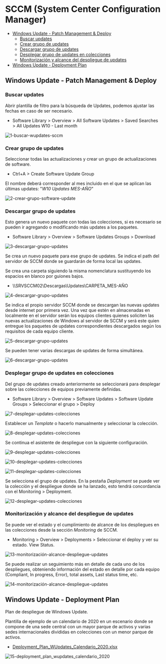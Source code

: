 # SCCM (System Center Configuration Manager)

- [Windows Update - Patch Management & Deploy](#windows-update---patch-management--deploy) 
  - [Buscar updates](#buscar-updates)
  - [Crear grupo de updates](#crear-grupo-de-updates)
  - [Descargar grupo de updates](#descargar-grupo-de-updates)
  - [Desplegar grupo de updates en colecciones](#desplegar-grupo-de-updates-en-colecciones)
  - [Monitorización y alcance del despliegue de updates](#monitorización-y-alcance-del-despliegue-de-updates)
- [Windows Update - Deployment Plan](#windows-update---deployment-plan)

## Windows Update - Patch Management & Deploy 

### Buscar updates
Abrir plantilla de filtro para la búsqueda de Updates, podemos ajustar las fechas en caso de ser necesario.

- Software Library > Overview > All Software Updates > Saved Searches > All Updates W10 - Last month

![1-buscar-wupdates-sccm](screenshots/1-buscar-wupdates-sccm.png)

### Crear grupo de updates

Seleccionar todas las actualizaciones y crear un grupo de actualizaciones de software.

- Ctrl+A > Create Software Update Group

El nombre deberá corresponder al mes incluido en el que se aplican las últimas updates: "*W10 Updates MES-AÑO*"

![2-crear-grupo-software-update](screenshots/2-crear-grupo-software-update.png)

### Descargar grupo de updates

Esto genera un nuevo paquete con todas las colecciones, si es necesario se pueden ir agregando o modificando más updates a los paquetes. 

- Software Library > Overview > Software Updates Groups > Download

![3-descargar-grupo-updates](screenshots/3-descargar-grupo-updates.png)

Se crea un nuevo paquete para ese grupo de updates. Se indica el path del servidor de SCCM donde se guardarán de forma local las updates.

Se crea una carpeta siguiendo la misma nomenclatura sustituyendo los espacios en blanco por guiones bajos.

- \\\SRVSCCM02\Descargas\Updates\CARPETA_MES-AÑO

![4-descargar-grupo-updates](screenshots/4-descargar-grupo-updates.png)

Se indica el propio servidor SCCM donde se descargan las nuevas updates desde internet por primera vez. Una vez que estén en almacenadas en localmente en el servidor serán los equipos clientes quienes soliciten las nuevas actualizaciones de Windows al servidor de SCCM y será este quien entregue los paquetes de updates correspondientes descargados según los requisitos de cada equipo cliente.

![5-descargar-grupo-updates](screenshots/5-descargar-grupo-updates.png)

Se pueden tener varias descargas de updates de forma simultánea.

![6-descargar-grupo-updates](screenshots/6-descargar-grupo-updates.png)

### Desplegar grupo de updates en colecciones

Del grupo de updates creado anteriormente se seleccionará para desplegar sobre las colecciones de equipos previamente definidas.

- Software Library > Overview > Software Updates > Software Update Groups > Seleccionar el grupo > Deploy

![7-desplegar-updates-colecciones](screenshots/7-desplegar-updates-colecciones.png)

Establecer un *Template* o hacerlo manualmente y seleccionar la colección.

![8-desplegar-updates-colecciones](screenshots/8-desplegar-updates-colecciones.png)

Se continua el asistente de despliegue con la siguiente configuración.

![9-desplegar-updates-colecciones](screenshots/9-desplegar-updates-colecciones.png)

![10-desplegar-updates-colecciones](screenshots/10-desplegar-updates-colecciones.png)

![11-desplegar-updates-colecciones](screenshots/11-desplegar-updates-colecciones.png)

Se selecciona el grupo de updates. En la pestaña *Deployment* se puede ver la colección y el despliegue donde se ha lanzado, esto tendrá concordancia con el Monitoring > Deployment.

![12-desplegar-updates-colecciones](screenshots/12-desplegar-updates-colecciones.png)

### Monitorización y alcance del despliegue de updates

Se puede ver el estado y el cumplimiento de alcance de los despliegues en las colecciones desde la sección *Monitoring* de SCCM.

- Monitoring > Overview > Deployments > Seleccionar el deploy y ver su estado. View Status.

![13-monitorización-alcance-despliegue-updates](screenshots/13-monitorización-alcance-despliegue-updates.png)

Se puede realizar un seguimiento más en detalle de cada uno de los despliegues, obteniendo información del estado en detalle por cada equipo (Compliant, In progress, Error), total assets, Last status time, etc. 

![14-monitorización-alcance-despliegue-updates](screenshots/14-monitorización-alcance-despliegue-updates.png)

## Windows Update - Deployment Plan

Plan de despliegue de Windows Update. 

Plantilla de ejemplo de un calendario de 2020 en un escenario donde se compone de una sede central con un mayor parque de activos y varias sedes internacionales divididas en colecciones con un menor parque de activos.

-  [Deployment_Plan_WUpdates_Calendario_2020.xlsx](Deployment_Plan_WUpdates_Plantilla_Calendario_2020.xlsx)

![15-deployment_plan_wupdates_calendario_2020](screenshots/15-deployment_plan_wupdates_plantilla_calendario_2020.png)
